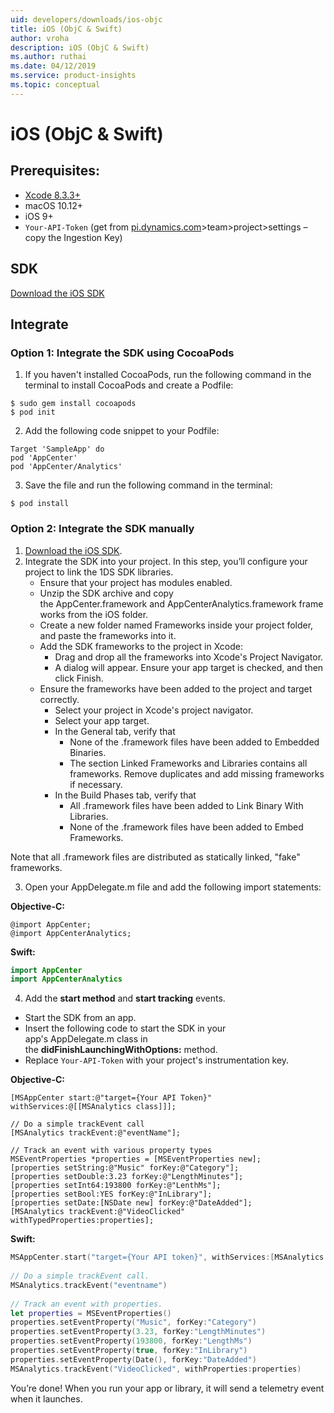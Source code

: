 ```yaml
---
uid: developers/downloads/ios-objc
title: iOS (ObjC & Swift)
author: vroha
description: iOS (ObjC & Swift)
ms.author: ruthai
ms.date: 04/12/2019
ms.service: product-insights
ms.topic: conceptual
---
```


# iOS (ObjC & Swift)
 
## Prerequisites:
- [Xcode 8.3.3+](https://developer.apple.com/xcode/downloads/)
- macOS 10.12+ 
- iOS 9+ 
- `Your-API-Token` (get from [pi.dynamics.com](http://pi.dynamics.com)>team>project>settings – copy the Ingestion Key)

## SDK
[Download the iOS SDK](https://github.com/Microsoft/AppCenter-SDK-Apple/releases/latest)

## Integrate
### Option 1: Integrate the SDK using CocoaPods

1. If you haven't installed CocoaPods, run the following command in the terminal to install CocoaPods and create a Podfile:

```Terminal
$ sudo gem install cocoapods 
$ pod init
```

2. Add the following code snippet to your Podfile:

```Podfile
Target 'SampleApp' do 
pod 'AppCenter' 
pod 'AppCenter/Analytics'
```

3. Save the file and run the following command in the terminal:

```Terminal
$ pod install
```

### Option 2: Integrate the SDK manually
1. [Download the iOS SDK](https://github.com/Microsoft/AppCenter-SDK-Apple/releases/latest).
2. Integrate the SDK into your project. In this step, you’ll configure your project to link the 1DS SDK libraries.
    * Ensure that your project has modules enabled.
    * Unzip the SDK archive and copy the AppCenter.framework and AppCenterAnalytics.framework frameworks from the iOS folder.
    * Create a new folder named Frameworks inside your project folder, and paste the frameworks into it.
    * Add the SDK frameworks to the project in Xcode:
        * Drag and drop all the frameworks into Xcode's Project Navigator.
        * A dialog will appear. Ensure your app target is checked, and then click Finish.
    * Ensure the frameworks have been added to the project and target correctly.
        * Select your project in Xcode's project navigator.
        * Select your app target.
        * In the General tab, verify that
            * None of the .framework files have been added to Embedded Binaries.
            * The section Linked Frameworks and Libraries contains all frameworks. Remove duplicates and add missing frameworks if necessary.
        * In the Build Phases tab, verify that
            * All .framework files have been added to Link Binary With Libraries.
            * None of the .framework files have been added to Embed Frameworks.

Note that all .framework files are distributed as statically linked, "fake" frameworks.

3. Open your AppDelegate.m file and add the following import statements:

**Objective-C:**

```obj-c
@import AppCenter; 
@import AppCenterAnalytics;
```

**Swift:**

```swift
import AppCenter 
import AppCenterAnalytics 
```

4. Add the **start method** and **start tracking** events.

* Start the SDK from an app.
* Insert the following code to start the SDK in your app's AppDelegate.m class in the **didFinishLaunchingWithOptions:** method. 
* Replace `Your-API-Token` with your project's instrumentation key.

**Objective-C:**

```obj-c
[MSAppCenter start:@"target={Your API Token}" withServices:@[[MSAnalytics class]]]; 

// Do a simple trackEvent call 
[MSAnalytics trackEvent:@"eventName"]; 
 
// Track an event with various property types 
MSEventProperties *properties = [MSEventProperties new]; 
[properties setString:@"Music" forKey:@"Category"]; 
[properties setDouble:3.23 forKey:@"LengthMinutes"]; 
[properties setInt64:193800 forKey:@"LenthMs"]; 
[properties setBool:YES forKey:@"InLibrary"]; 
[properties setDate:[NSDate new] forKey:@"DateAdded"]; 
[MSAnalytics trackEvent:@"VideoClicked" withTypedProperties:properties]; 
```

**Swift:**

```swift
MSAppCenter.start("target={Your API token}", withServices:[MSAnalytics.self]) 
 
// Do a simple trackEvent call. 
MSAnalytics.trackEvent("eventname") 
 
// Track an event with properties. 
let properties = MSEventProperties() 
properties.setEventProperty("Music", forKey:"Category") 
properties.setEventProperty(3.23, forKey:"LengthMinutes") 
properties.setEventProperty(193800, forKey:"LengthMs") 
properties.setEventProperty(true, forKey:"InLibrary") 
properties.setEventProperty(Date(), forKey:"DateAdded") 
MSAnalytics.trackEvent("VideoClicked", withProperties:properties) 
```

You’re done! When you run your app or library, it will send a telemetry event when it launches.
